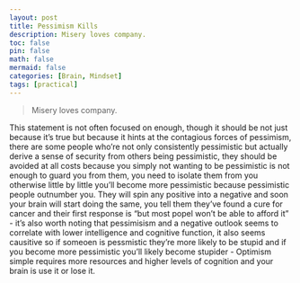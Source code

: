 ```yaml
---
layout: post
title: Pessimism Kills
description: Misery loves company.
toc: false
pin: false
math: false
mermaid: false
categories: [Brain, Mindset]
tags: [practical]
---
```


> Misery loves company.

This statement is not often focused on enough, though it should be not just because it’s true but because it hints at the contagious forces of pessimism, there are some people who’re not only consistently pessimistic but actually derive a sense of security from others being pessimistic, they should be avoided at all costs because you simply not wanting to be pessimistic is not enough to guard you from them, you need to isolate them from you otherwise little by little you’ll become more pessimistic because pessimistic people outnumber you. They will spin any positive into a negative and soon your brain will start doing the same, you tell them they’ve found a cure for cancer and their first response is “but most popel won’t be able to afford it” - it’s also worth noting that pessimisism and a negative outlook seems to correlate with lower intelligence and cognitive function, it also seems causitive so if someoen is pessmistic they’re more likely to be stupid and if you become more pessimistic you’ll likely become stupider - Optimism simple requires more resources and higher levels of cognition and your brain is use it or lose it.
